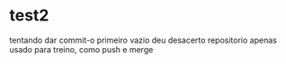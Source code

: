 # test2
tentando dar commit-o primeiro vazio deu desacerto
repositorio apenas usado para treino, como push e merge
